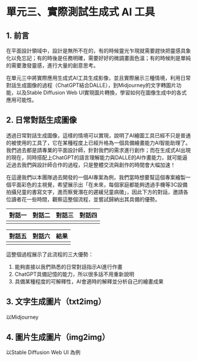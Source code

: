 # 單元三、實際測試生成式 AI 工具

## 1. 前言
在平面設計領域中，設計是無所不在的，有的時候靈光乍現就需要趕快把靈感具象化以免忘記；有的時後是任務明確，需要好好的微調畫面色溫；有的時候則是單純的需要激發靈感，進行大量的創意思考。

在單元三中將實際應用生成式AI工具生成影像，並且實際展示三種情境，利用日常對話生成圖像的過程（ChatGPT結合DALLE），到Midjourney的文字轉圖片功能，以及Stable Diffusion Web UI實現圖片轉換，學習如何在圖像生成中的各式應用可能性。

## 2. 日常對話生成圖像
透過日常對話生成圖像，這樣的情境可以實現，說明了AI繪圖工具已經不只是普通的被使用的工具了，它在某種程度上已經升格為一個具備繪畫能力AI智能助理了。我們過去都是請專業的平面設計師，針對我們的需求進行創作；而在生成式AI出現的現在，同時搭配上ChatGPT的語言理解能力與DALLE的AI作畫能力，就可能逼近過去我們與設計師合作的過程，只是整體交流與創作的時間會大幅加速！

在這邊我們以本團隊過去開發的一個AI專案為例，我們當時想要幫這個專案繪製一個平面彩色的主視覺，希望展示出「在未來，每個家庭都能夠透過手機等3C設備拍攝兒童的書寫文字，進而察覺潛在的遲緩兒童病徵」，因此下方的對話，邀請各位讀者花一些時間，觀察這整個流程，並嘗試歸納出其具備的優勢。

| 對話一 | 對話二 | 對話三 | 對話四 |
| :--: | :--: | :--: | :--: |
| ![]() | ![]() | ![]() | ![]() |

| 對話五 | 對話六 | 結果 |
| :--: | :--: | :--: |
| ![]() | ![]() | ![]() |

這整個過程展示了此流程的三大優勢：
1. 能夠直接以我們熟悉的日常對話指示AI進行作畫
2. ChatGPT具備記憶的能力，所以很多話不用重新說明
3. 具備某種程度的可解釋性，AI會適時的解釋並分析自己的繪畫成果

## 3. 文字生成圖片（txt2img）
以Midjourney

## 4. 圖片生成圖片（img2img）
以Stable Diffusion Web UI 為例
